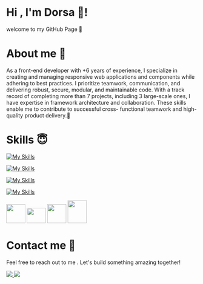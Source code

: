 # Hi , I'm Dorsa 👋!
welcome to my GitHub Page 🚀

# About me 👀
As a front-end developer with +6 years of experience, I specialize in creating and managing
responsive web applications and components while adhering to best practices. I prioritize
teamwork, communication, and delivering robust, secure, modular, and maintainable code. With a
track record of completing more than 7 projects, including 3 large-scale ones, I have expertise in
framework architecture and collaboration. These skills enable me to contribute to successful cross-
functional teamwork and high-quality product delivery.🦾




# Skills 😇

[![My Skills](https://skillicons.dev/icons?i=js,html,css,bootstrap,sass)](https://skillicons.dev)

[![My Skills](https://skillicons.dev/icons?i=nodejs,vite,figma,git,github,gitlab,linux)](https://skillicons.dev)

[![My Skills](https://skillicons.dev/icons?i=react,vue,nuxtjs,jest)](https://skillicons.dev)

[![My Skills](https://skillicons.dev/icons?i=tailwind,vscode,redux)](https://skillicons.dev)


 <img src="https://user-images.githubusercontent.com/25181517/121401671-49102800-c959-11eb-9f6f-74d49a5e1774.png"
  width="50px" height="50px" />
<img src="https://github.com/marwin1991/profile-technology-icons/assets/136815194/50c63e54-074f-494b-b786-01eb7870c927" width="50px" height="40px" />
<img src="https://user-images.githubusercontent.com/25181517/187955008-981340e6-b4cc-441b-80cf-7a5e94d29e7e.png" width="50px" height="50px" />
<img src="https://upload.wikimedia.org/wikipedia/commons/thumb/1/1c/Pinialogo.svg/319px-Pinialogo.svg.png" width="50px" height="60px" />


 # Contact me 📲

 Feel free to reach out to me . Let's build something amazing together!

  <p align="left">
  <a href="mailto:dorsa.nouri23@gmail.com">
    <img src="https://skillicons.dev/icons?i=gmail" /> 
  </a>
  <a href="https://www.linkedin.com/in/dorsa-nouri/"> 
   <img src="https://skillicons.dev/icons?i=linkedin" /> 
  </a>
</p> 
